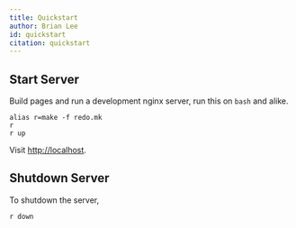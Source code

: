 ```yaml
---
title: Quickstart
author: Brian Lee
id: quickstart
citation: quickstart
---
```


## Start Server

Build pages and run a development nginx server, run this on `bash` and alike.

```
alias r=make -f redo.mk
r
r up
```

Visit [http://localhost](http://localhost).

## Shutdown Server

To shutdown the server,
```
r down
```
